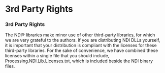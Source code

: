# 3rd Party Rights

### 3rd Party Rights

The NDI® libraries make minor use of other third-party libraries, for which we are very grateful to the authors. If you are distributing NDI DLLs yourself, it is important that your distribution is compliant with the licenses for these third-party libraries. For the sake of convenience, we have combined these licenses within a single file that you should include, Processing.NDI.Lib.Licenses.txt, which is included beside the NDI binary files.
